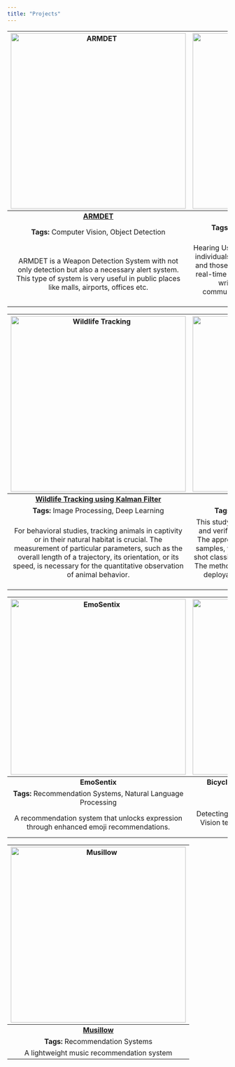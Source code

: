 ```yaml
---
title: "Projects"
---
```


|                                              <div align="center"><img src="/img/armdet.png" alt="ARMDET" width="400" height="400"></div>                                              |                                                                                                        <div align="center"><img src="/img/hearingus.png" alt="Hearing Us" width="400" height="400"></div>                                                                                                        |
| :-----------------------------------------------------------------------------------------------------------------------------------------------------------------------------------: | :--------------------------------------------------------------------------------------------------------------------------------------------------------------------------------------------------------------------------------------------------------------------------------------------------------------: |
|                                                                 **[ARMDET](https://github.com/shireenchand/ARMDET)**                                                                  |                                                                  **[Hearing Us](https://www.linkedin.com/posts/shireen-chand_signlanguage-deeplearning-crework-activity-6909181134694141952-mQFZ?utm_source=share&utm_medium=member_desktop)**                                                                   |
|                                                                      **Tags:** Computer Vision, Object Detection                                                                      |                                                                                                                              **Tags:** Computer Vision, Natural Language Processing                                                                                                                              |
| ARMDET is a Weapon Detection System with not only detection but also a necessary alert system. This type of system is very useful in public places like malls, airports, offices etc. | Hearing Us bridges the communication gap between individuals who use American Sign Language (ASL) and those who rely on spoken language. It provides real-time translation of sign language gestures into written sentences, enabling seamless communication between people using different modes of expression. |

|                                                                                       <div align="center"><img src="/img/wildlife.jpg" alt="Wildlife Tracking" width="400" height="400"></div>                                                                                       |                                                                                                                                   <div align="center"><img src="/img/earsiamnet.png" alt="EarSiamNet" width="400" height="400"></div>                                                                                                                                   |
| :----------------------------------------------------------------------------------------------------------------------------------------------------------------------------------------------------------------------------------------------------------------------------------: | :---------------------------------------------------------------------------------------------------------------------------------------------------------------------------------------------------------------------------------------------------------------------------------------------------------------------------------------------------------------------: |
|                                                                   **[Wildlife Tracking using Kalman Filter](https://docs.google.com/presentation/d/1AuvfwZxNJLGzUSM5gPWXjwwu0-4pZlTFRCXmqfDsZG0/edit#slide=id.p)**                                                                   |                                                                                                                                                     **[EarSiamNet](https://ieeexplore.ieee.org/document/10458801)**                                                                                                                                                     |
|                                                                                                                      **Tags:** Image Processing, Deep Learning                                                                                                                       |                                                                                                                                                                **Tags:** Image Processing, Deep Learning                                                                                                                                                                |
| For behavioral studies, tracking animals in captivity or in their natural habitat is crucial. The measurement of particular parameters, such as the overall length of a trajectory, its orientation, or its speed, is necessary for the quantitative observation of animal behavior. | This study presents a novel biometric identification and verification method using ear characteristics. The approach employs feature extraction from ear samples, which are then processed through a one-shot classifier and a Support Vector Machine (SVM). The method is designed to be lightweight and easily deployable on edge devices, requiring minimal samples. |

| <div align="center"><img src="/img/emosentix.png" alt="EmoSentix" width="400" height="400"></div> | <div align="center"><img src="/img/bicycle.png" alt="Bicycle Lane Detection" width="400" height="400"></div> |
| :-----------------------------------------------------------------------------------------------: | :----------------------------------------------------------------------------------------------------------: |
|                                           **EmoSentix**                                           |                                **Bicycle Lane Detection using Stereo Vision**                                |
|                   **Tags:** Recommendation Systems, Natural Language Processing                   |                                          **Tags:** Computer Vision                                           |
|      A recommendation system that unlocks expression through enhanced emoji recommendations.      | Detecting bicycle lanes using Traditional Computer Vision techniques like Hough Transforms and V-Disparity.  |

| <div align="center"><img src="/img/musillow.png" alt="Musillow" width="400" height="400"></div> |
| :---------------------------------------------------------------------------------------------: |
|           **[Musillow](https://github.com/shireenchand/Musillow?tab=readme-ov-file)**           |
|                                **Tags:** Recommendation Systems                                 |
|                            A lightweight music recommendation system                            |

<!-- # 🚀 My Projects

A collection of my work in AI, ML, and beyond. Click on a tag to filter projects!

---

### 🔍 Filter by Tags:

<button class="tag-btn" onclick="filterProjects('all')">🔄 All</button>
<button class="tag-btn" onclick="filterProjects('Computer Vision')">🖼️ Computer Vision</button>
<button class="tag-btn" onclick="filterProjects('NLP')">📝 NLP</button>
<button class="tag-btn" onclick="filterProjects('Generative AI')">🎨 Generative AI</button>
<button class="tag-btn" onclick="filterProjects('Optimization')">⚡ Optimization</button>

---

<div class="project" data-tags="Computer Vision Deep Learning">
  <h2>🖼️ Project Name 1</h2>
  <img src="path/to/image1.jpg" alt="Project 1" width="400px">
  <p><strong>Tags:</strong> <span class="tag">Computer Vision</span> <span class="tag">Deep Learning</span></p>
  <p>📌 Brief description of the project.</p>
  🔗 [GitHub Repo](https://github.com/) | [Demo](https://your-demo-link.com)
</div>

---

<div class="project" data-tags="NLP LLM">
  <h2>📝 Project Name 2</h2>
  <img src="path/to/image2.jpg" alt="Project 2" width="400px">
  <p><strong>Tags:</strong> <span class="tag">NLP</span> <span class="tag">LLM</span></p>
  <p>📌 Brief description of the project.</p>
  🔗 [GitHub Repo](https://github.com/) | [Demo](https://your-demo-link.com)
</div>

---

<div class="project" data-tags="Generative AI Optimization">
  <h2>🎨 Project Name 3</h2>
  <img src="path/to/image3.jpg" alt="Project 3" width="400px">
  <p><strong>Tags:</strong> <span class="tag">Generative AI</span> <span class="tag">Optimization</span></p>
  <p>📌 Brief description of the project.</p>
  🔗 [GitHub Repo](https://github.com/) | [Demo](https://your-demo-link.com)
</div>

---

### 🌐 Explore More:

🔍 _Check out my [website](https://shireenchand.github.io/) or [GitHub](https://github.com/shireenchand)._

---
 -->
